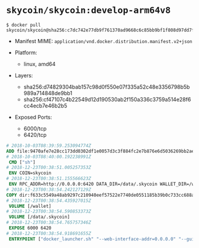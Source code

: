 # `skycoin/skycoin:develop-arm64v8`

```console
$ docker pull skycoin/skycoin@sha256:c7dc742e77db9f761370ad9668c6c85bb9bf1f808d97dd7f9d97b43196f479d7
```

- Manifest MIME: `application/vnd.docker.distribution.manifest.v2+json`

- Platform: 
	- linux, amd64

- Layers:
	- sha256:d74829304bab157c98d0f550e07f335a52c48e3356798b5b989a714848de9bb1
	- sha256:cf47107c4b22549d12d190530ab2f150a336c3759a514e28f6cc4ecb7e46b2b5

- Exposed Ports:
	- 6000/tcp
	- 6420/tcp

```dockerfile
# 2018-10-03T08:39:59.253094774Z
ADD file:9470afe7e28cc173dd0302df1e0057d3c3f884fc2e7b876e6d5036269bb2ae23 in / 
# 2018-10-03T08:40:00.192238991Z
 CMD ["sh"]
# 2018-12-23T00:38:51.005257353Z
 ENV COIN=skycoin
# 2018-12-23T00:38:51.155566623Z
 ENV RPC_ADDR=http://0.0.0.0:6420 DATA_DIR=/data/.skycoin WALLET_DIR=/wallet WALLET_NAME=.wlt
# 2018-12-23T00:38:54.242127129Z
COPY dir:f633c5549a48ab9297c210940eef57522e7740de0551185b39b0c733cc688a01 in / 
# 2018-12-23T00:38:54.435927015Z
 VOLUME [/wallet]
# 2018-12-23T00:38:54.590853373Z
 VOLUME [/data/.skycoin]
# 2018-12-23T00:38:54.765757346Z
 EXPOSE 6000 6420
# 2018-12-23T00:38:54.918691655Z
 ENTRYPOINT ["docker_launcher.sh" "--web-interface-addr=0.0.0.0" "--gui-dir=/usr/local/skycoin/src/gui/static"]
```

